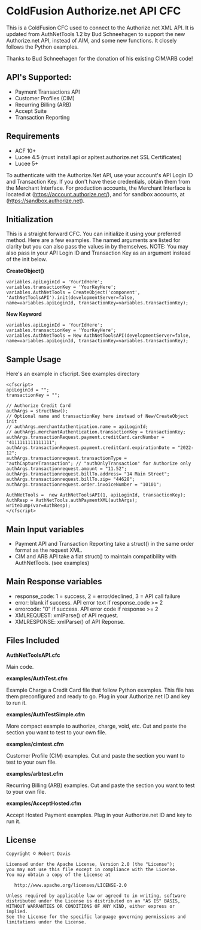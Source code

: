 # ColdFusion Authorize.net API CFC

This is a ColdFusion CFC used to connect to the Authorize.net XML API. It is updated from AuthNetTools 1.2 by Bud Schneehagen to support the new Authorize.net API, instead of AIM, and some new functions. It closely follows the Python examples.

Thanks to Bud Schneehagen for the donation of his existing CIM/ARB code!

## API's Supported:

 * Payment Transactions API
 * Customer Profiles (CIM)
 * Recurring Billing (ARB)
 * Accept Suite
 * Transaction Reporting

## Requirements

* ACF 10+
* Lucee 4.5 (must install api or apitest.authorize.net SSL Certificates)
* Lucee 5+

To authenticate with the Authorize.Net API, use your account's API Login ID and Transaction Key. If you don't have these credentials, obtain them from the Merchant Interface. For production accounts, the Merchant Interface is located at (https://account.authorize.net/), and for sandbox accounts, at (https://sandbox.authorize.net).

## Initialization

This is a straight forward CFC. You can initialize it using your preferred method. Here are a few examples. The named arguments are listed for clarity but you can also pass the values in by themselves.
NOTE: You may also pass in your API Login ID and Transaction Key as an argument instead of the init below.

**CreateObject()**

	variables.apiLoginId = 'YourIdHere';
	variables.transactionKey = 'YourKeyHere';
	variables.AuthNetTools = CreateObject('component', 'AuthNetToolsAPI').init(developmentServer=false, name=variables.apiLoginId, transactionKey=variables.transactionKey);

**New Keyword**

	variables.apiLoginId = 'YourIdHere';
	variables.transactionKey = 'YourKeyHere';
	variables.AuthNetTools = New AuthNetToolsAPI(developmentServer=false, name=variables.apiLoginId, transactionKey=variables.transactionKey);

## Sample Usage

Here's an example in cfscript. See examples directory

	<cfscript>
	apiLoginId = "";
	transactionKey = "";
	
	// Authorize Credit Card
	authArgs = structNew();
	// Optional name and transactionKey here instead of New/CreateObject init
	// authArgs.merchantAuthentication.name = apiLoginId;
	// authArgs.merchantAuthentication.transactionKey = transactionKey;
	authArgs.transactionRequest.payment.creditCard.cardNumber = "4111111111111111";
	authArgs.transactionRequest.payment.creditCard.expirationDate = "2022-12";
	authArgs.transactionrequest.transactionType = "authCaptureTransaction"; // "authOnlyTransaction" for Authorize only
	authArgs.transactionrequest.amount = "11.52";
	authArgs.transactionrequest.billTo.address= "14 Main Street";
	authArgs.transactionrequest.billTo.zip= "44628";
	authArgs.transactionrequest.order.invoiceNumber = "10101";
	
	AuthNetTools =  new AuthNetToolsAPI(1, apiLoginId, transactionKey);
	AuthResp = AuthNetTools.authPaymentXML(authArgs);
	writeDump(var=AuthResp);
	</cfscript>

## Main Input variables

* Payment API and Transaction Reporting take a struct() in the same order format as the request XML.
* CIM and ARB API take a flat struct() to maintain compatibility with AuthNetTools. (see examples)

## Main Response variables

* response_code: 1 = success, 2 = error/declined, 3 = API call failure
* error: blank if success. API error text if response_code >= 2
* errorcode: "0" if success. API error code if response >= 2
* XMLREQUEST: xmlParse() of API request.
* XMLRESPONSE: xmlParse() of API Reponse.

## Files Included

**AuthNetToolsAPI.cfc**

Main code.

**examples/AuthTest.cfm**

Example Charge a Credit Card file that follow Python examples. This file has them preconfigured and ready to go. Plug in your Authorize.net ID and key to run it.

**examples/AuthTestSimple.cfm**

More compact example to authorize, charge, void, etc. Cut and paste the section you want to test to your own file.

**examples/cimtest.cfm**

Customer Profile (CIM) examples. Cut and paste the section you want to test to your own file.

**examples/arbtest.cfm**

Recurring Billing (ARB) examples. Cut and paste the section you want to test to your own file.

**examples/AcceptHosted.cfm**

Accept Hosted Payment examples. Plug in your Authorize.net ID and key to run it.


## License

    Copyright © Robert Davis

    Licensed under the Apache License, Version 2.0 (the "License");
    you may not use this file except in compliance with the License.
    You may obtain a copy of the License at

       http://www.apache.org/licenses/LICENSE-2.0

    Unless required by applicable law or agreed to in writing, software
    distributed under the License is distributed on an "AS IS" BASIS,
    WITHOUT WARRANTIES OR CONDITIONS OF ANY KIND, either express or implied.
    See the License for the specific language governing permissions and
    limitations under the License.
